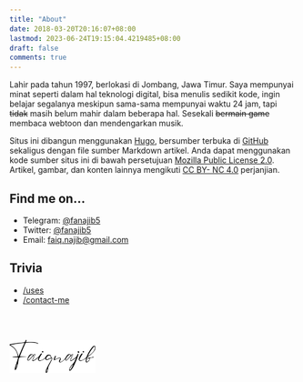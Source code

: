 ```yaml
---
title: "About"
date: 2018-03-20T20:16:07+08:00
lastmod: 2023-06-24T19:15:04.4219485+08:00
draft: false
comments: true
---
```


Lahir pada tahun 1997, berlokasi di Jombang, Jawa Timur. Saya mempunyai minat seperti dalam hal teknologi digital, bisa menulis sedikit kode, ingin belajar segalanya meskipun sama-sama mempunyai waktu 24 jam, tapi ~~tidak~~ masih belum mahir dalam beberapa hal. Sesekali ~~bermain game~~ membaca webtoon dan mendengarkan musik.

Situs ini dibangun menggunakan [Hugo](https://gohugo.io/), bersumber terbuka di [GitHub](https://github.com/fanajib5/hugo-site) sekaligus dengan file sumber Markdown artikel. Anda dapat menggunakan kode sumber situs ini di bawah persetujuan [Mozilla Public License 2.0](https://opensource.org/license/mpl-2-0/). Artikel, gambar, dan konten lainnya mengikuti [CC BY- NC 4.0](https://creativecommons.org/licenses/by-nc/4.0/deed.zh) perjanjian.

## Find me on…

* Telegram: [@fanajib5](http://t.me/fanajib5)
* Twitter: [@fanajib5](https://twitter.com/fanajib5)
* Email: [faiq.najib@gmail.com](mailto:faiq.najib@gmail.com)

## Trivia

* [/uses](/uses)
* [/contact-me](/contact-me)

<br/></br>

<img style="max-width: 30%; float=left;" src="Faiqnajib-handwriting-_1_.webp" alt="tanda tangan dibuat di canva.com" title="Faiq Najib Al-Aziz">

<br/></br>
